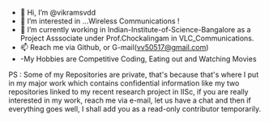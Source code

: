 - 👋 Hi, I’m @vikramsvdd
- 👀 I’m interested in ...Wireless Communications ! 
- 🌱 I’m currently working in Indian-Institute-of-Science-Bangalore as a Project Asssociate under Prof.Chockalingam in VLC_Communications. 
- 📫 Reach me via Github, or G-mail(vv50517@gmail.com)
- -My Hobbies are Competitive Coding, Eating out and Watching Movies

PS : Some of my Repositories are private, that's because that's where I put in my major work which contains confidential information like my two repositories linked to my recent research project in IISc, if you are really interested in my work, reach me via e-mail, let us have a chat and then if everything goes well, I shall add you as a read-only contributor temporarily.

<!---
vikramsvdd/vikramsvdd is a ✨ special ✨ repository because its `README.md` (this file) appears on your GitHub profile.
You can click the Preview link to take a look at your changes.
--->
